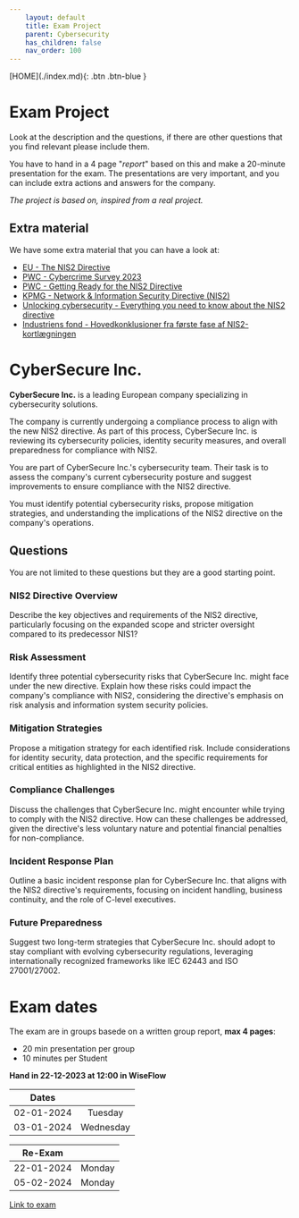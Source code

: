 ```yaml
---
    layout: default
    title: Exam Project
    parent: Cybersecurity
    has_children: false
    nav_order: 100
---
```


<span class="fs-1">
[HOME](./index.md){: .btn .btn-blue }
</span>

# Exam Project
Look at the description and the questions, if there are other questions that you find relevant please include them.

You have to hand in a 4 page "*report*" based on this and make a 20-minute presentation for the exam. The presentations are very important, and you can include extra actions and answers for the company.

*The project is based on, inspired from a real project.*

## Extra material
We have some extra material that you can have a look at:

- [EU - The NIS2 Directive](./exam_files/EPRS_BRI(2021)689333_EN.pdf)
- [PWC - Cybercrime Survey 2023](./exam_files/cybercrime-survey-2023.pdf)
- [PWC - Getting Ready for the NIS2 Directive](./exam_files/getting-ready-for-nis2-why-identity-security-is-key-to-preparing-for-compliance-updates.pdf)
- [KPMG - Network & Information Security Directive (NIS2)](./exam_files/kpmg-eu-nis2-report.pdf)
- [Unlocking cybersecurity - Everything you need to know about the NIS2 directive](./exam_files/nis2-whitepaper.pdf)
- [Industriens fond - Hovedkonklusioner fra første fase af NIS2-kortlægningen](./exam_files/Hovedkonklusioner-fra-foerste-fase-af-NIS2-kortlaegningen.pdf)

# CyberSecure Inc.
**CyberSecure Inc.** is a leading European company specializing in cybersecurity solutions. 

The company is currently undergoing a compliance process to align with the new NIS2 directive. As part of this process, CyberSecure Inc. is reviewing its cybersecurity policies, identity security measures, and overall preparedness for compliance with NIS2.

You are part of CyberSecure Inc.'s cybersecurity team. Their task is to assess the company's current cybersecurity posture and suggest improvements to ensure compliance with the NIS2 directive. 

You must identify potential cybersecurity risks, propose mitigation strategies, and understanding the implications of the NIS2 directive on the company's operations.

## Questions
You are not limited to these questions but they are a good starting point.

### NIS2 Directive Overview
Describe the key objectives and requirements of the NIS2 directive, particularly focusing on the expanded scope and stricter oversight compared to its predecessor NIS1?

### Risk Assessment
Identify three potential cybersecurity risks that CyberSecure Inc. might face under the new directive. Explain how these risks could impact the company's compliance with NIS2, considering the directive's emphasis on risk analysis and information system security policies.

### Mitigation Strategies
Propose a mitigation strategy for each identified risk. Include considerations for identity security, data protection, and the specific requirements for critical entities as highlighted in the NIS2 directive.

### Compliance Challenges
Discuss the challenges that CyberSecure Inc. might encounter while trying to comply with the NIS2 directive. How can these challenges be addressed, given the directive's less voluntary nature and potential financial penalties for non-compliance.

### Incident Response Plan
Outline a basic incident response plan for CyberSecure Inc. that aligns with the NIS2 directive's requirements, focusing on incident handling, business continuity, and the role of C-level executives.

### Future Preparedness
Suggest two long-term strategies that CyberSecure Inc. should adopt to stay compliant with evolving cybersecurity regulations, leveraging internationally recognized frameworks like IEC 62443 and ISO 27001/27002.

# Exam dates
The exam are in groups basede on a written group report, **max 4 pages**:
- 20 min presentation per group
- 10 minutes per Student

**Hand in 22-12-2023 at 12:00 in WiseFlow**

| **Dates**  |              |
|:----------:|:------------:|
| 02-01-2024 |  Tuesday     |
| 03-01-2024 |  Wednesday   |


|**Re-Exam** |              |
|:----------:|:------------:|
| 22-01-2024 |  Monday      |
| 05-02-2024 |  Monday      |

[Link to exam](exam.md)